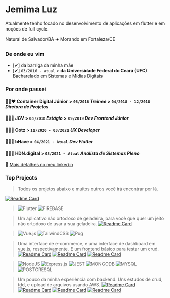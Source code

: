 # Jemima Luz
Atualmente tenho focado no desenvolvimento de aplicações em flutter e em noções de full cycle.

Natural de Salvador/BA ✈️ Morando em Fortaleza/CE 

### De onde eu vim

- [✔] da barriga da minha mãe 
- [✔]  ```03/2016 - atual```  > **da Universidade Federal do Ceará (UFC)**  
Bacharelado em Sistemas e Mídias Digitais
 
### Por onde passei

#### 💙💚❤️ Container Digital Júnior  > ```06/2016```  *Treinee*  > ```04/2018 - 12/2018```  *Diretora de Projetos*
#### 🧡💜🧡 JGV > ``` 08/2018 ``` *Estágio*  > ``` 09/2019 ``` *Dev Frontend Júnior*
#### 💛🖤💛 Ootz > ``` 11/2020 - 03/2021 ``` *UX Developer* 

#### 🤍💙🤍 bHave > ``` 04/2021 - Atual ``` *Dev Flutter*
#### 🖤🤍🖤 HDN.digital > ``` 08/2021 - Atual ``` *Analista de Sistemas Pleno*

🔗  [Mais detalhes no meu linkedin](https://www.linkedin.com/in/jemluz/)

### Top Projects

> Todos os projetos abaixo e muitos outros você irá encontrar por lá.
> 
[![Readme Card](https://github-readme-stats.vercel.app/api/pin/?username=jemluz&repo=meindexe)](https://github.com/jemluz/meindexe) 

> ![Flutter](https://img.shields.io/badge/Flutter-%2302569B.svg?style=for-the-badge&logo=Flutter&logoColor=white) ![FIREBASE](https://img.shields.io/badge/firebase-ffca28?style=for-the-badge&logo=firebase&logoColor=black) 

> Um aplicativo não ortodoxo de geladeira, para você que quer um jeito não ortodoxo de usar a sua geladeira. 
[![Readme Card](https://github-readme-stats.vercel.app/api/pin/?username=jemluz&repo=flutter-fridge)](https://github.com/jemluz/flutter-fridge)  

> ![Vue.js](https://img.shields.io/badge/vuejs-%2335495e.svg?style=for-the-badge&logo=vuedotjs&logoColor=%234FC08D) ![TailwindCSS](https://img.shields.io/badge/tailwindcss-%2338B2AC.svg?style=for-the-badge&logo=tailwind-css&logoColor=white) ![Pug](https://img.shields.io/badge/Pug-FFF?style=for-the-badge&logo=pug&logoColor=A86454)

> Uma interface de e-commerce, e uma interface de dashboard em vue.js, respectivamente. E um frontend básico para testar um crud.
[![Readme Card](https://github-readme-stats.vercel.app/api/pin/?username=jemluz&repo=letrun)](https://github.com/jemluz/letrun) [![Readme Card](https://github-readme-stats.vercel.app/api/pin/?username=jemluz&repo=clone-fxp)](https://github.com/jemluz/clone-fxp)
[![Readme Card](https://github-readme-stats.vercel.app/api/pin/?username=jemluz&repo=front-perguntas)](https://github.com/jemluz/front-perguntas)

> ![NodeJS](https://img.shields.io/badge/node.js-%2343853D.svg?style=for-the-badge&logo=node.js&logoColor=white) ![Express.js](https://img.shields.io/badge/express.js-%23404d59.svg?style=for-the-badge&logo=express&logoColor=%2361DAFB) ![JEST](https://img.shields.io/badge/Jest-C21325?style=for-the-badge&logo=jest&logoColor=white) ![MONGODB](https://img.shields.io/badge/MongoDB-4EA94B?style=for-the-badge&logo=mongodb&logoColor=white) ![MYSQL](https://img.shields.io/badge/MySQL-00000F?style=for-the-badge&logo=mysql&logoColor=white) ![POSTGRESQL](https://img.shields.io/badge/PostgreSQL-316192?style=for-the-badge&logo=postgresql&logoColor=white) 

> Um pouco da minha experiência com backend. Uns estudos de crud, tdd, e upload de arquivos usando AWS.
[![Readme Card](https://github-readme-stats.vercel.app/api/pin/?username=jemluz&repo=upload-arquivos-back)](https://github.com/jemluz/upload-arquivos-back)
[![Readme Card](https://github-readme-stats.vercel.app/api/pin/?username=jemluz&repo=crud-perguntas)](https://github.com/jemluz/crud-perguntas)
[![Readme Card](https://github-readme-stats.vercel.app/api/pin/?username=jemluz&repo=tdd)](https://github.com/jemluz/tdd)
[![Readme Card](https://github-readme-stats.vercel.app/api/pin/?username=jemluz&repo=estudo-crud)](https://github.com/jemluz/estudo-crud)
